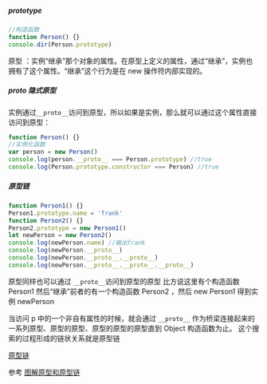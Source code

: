 ##### prototype

```js
//构造函数
function Person() {}
console.dir(Person.prototype)
```

原型 ：实例“继承”那个对象的属性。在原型上定义的属性，通过“继承”，实例也拥有了这个属性。“继承”这个行为是在 new 操作符内部实现的。

##### proto 隐式原型

实例通过`__proto__`访问到原型，所以如果是实例，那么就可以通过这个属性直接访问到原型：

```js
function Person() {}
//实例化函数
var person = new Person()
console.log(person.__proto__ === Person.prototype) //true
console.log(Person.prototype.constructor === Person) //true
```

##### 原型链

```js
function Person1() {}
Person1.prototype.name = 'frank'
function Person2() {}
Person2.prototype = new Person1()
let newPerson = new Person2()
console.log(newPerson.name) //输出frank
console.log(newPerson.__proto__)
console.log(newPerson.__proto__.__proto__)
console.log(newPerson.__proto__.__proto__.__proto__)
```

原型同样也可以通过 `__proto__`访问到原型的原型
比方说这里有个构造函数 Person1 然后“继承”前者的有一个构造函数 Person2 ，然后 new Person1 得到实例 newPerson

当访问 p 中的一个非自有属性的时候，就会通过 `__proto__` 作为桥梁连接起来的一系列原型、原型的原型、原型的原型的原型直到 Object 构造函数为止。
这个搜索的过程形成的链状关系就是原型链

[原型链](https://cdn.6fed.com/github/js-basis/%E5%8E%9F%E5%9E%8B%E9%93%BE.jpg)

参考
[图解原型和原型链](https://juejin.im/post/5c8a692af265da2d8763b744)
